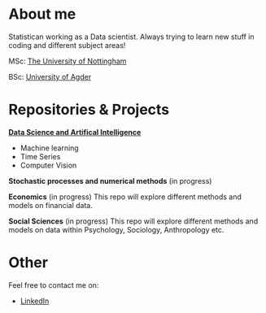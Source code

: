 # About me
Statistican working as a Data scientist. 
Always trying to learn new stuff in coding and different subject areas!

MSc: [The University of Nottingham](https://www.nottingham.ac.uk/pgstudy/course/taught/statistics-and-applied-probability-msc)

BSc: [University of Agder](https://www.uia.no/studieplaner/programme/BACMAT?year=2018)

# Repositories & Projects

[**Data Science and Artifical Intelligence**](https://github.com/gjestis/complete_reg_class_turtorial)
  - Machine learning
  - Time Series
  - Computer Vision
  
 **Stochastic processes and numerical methods** (in progress)
 
 **Economics** (in progress)
 This repo will explore different methods and models on financial data.
 
 **Social Sciences** (in progress)
 This repo will explore different methods and models on data within Psychology, Sociology, Anthropology etc. 
 
 
 # Other
 Feel free to contact me on: 
 
 - [LinkedIn](https://no.linkedin.com/in/jugjestvang)
